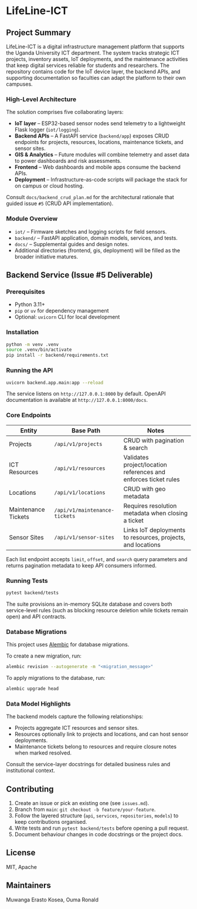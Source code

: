 # LifeLine-ICT

## Project Summary

LifeLine-ICT is a digital infrastructure management platform that supports the
Uganda University ICT department. The system tracks strategic ICT projects,
inventory assets, IoT deployments, and the maintenance activities that keep
digital services reliable for students and researchers. The repository contains
code for the IoT device layer, the backend APIs, and supporting documentation so
faculties can adapt the platform to their own campuses.

### High-Level Architecture

The solution comprises five collaborating layers:

- **IoT layer** – ESP32-based sensor nodes send telemetry to a lightweight Flask
  logger (`iot/logging`).
- **Backend APIs** – A FastAPI service (`backend/app`) exposes CRUD endpoints for
  projects, resources, locations, maintenance tickets, and sensor sites.
- **GIS & Analytics** – Future modules will combine telemetry and asset data to
  power dashboards and risk assessments.
- **Frontend** – Web dashboards and mobile apps consume the backend APIs.
- **Deployment** – Infrastructure-as-code scripts will package the stack for on
  campus or cloud hosting.

Consult `docs/backend_crud_plan.md` for the architectural rationale that guided
issue `#5` (CRUD API implementation).

### Module Overview

- `iot/` – Firmware sketches and logging scripts for field sensors.
- `backend/` – FastAPI application, domain models, services, and tests.
- `docs/` – Supplemental guides and design notes.
- Additional directories (frontend, gis, deployment) will be filled as the
  broader initiative matures.

## Backend Service (Issue #5 Deliverable)

### Prerequisites

- Python 3.11+
- `pip` or `uv` for dependency management
- Optional: `uvicorn` CLI for local development

### Installation

```bash
python -m venv .venv
source .venv/bin/activate
pip install -r backend/requirements.txt
```

### Running the API

```bash
uvicorn backend.app.main:app --reload
```

The service listens on `http://127.0.0.1:8000` by default. OpenAPI
documentation is available at `http://127.0.0.1:8000/docs`.

### Core Endpoints

| Entity | Base Path | Notes |
| --- | --- | --- |
| Projects | `/api/v1/projects` | CRUD with pagination & search |
| ICT Resources | `/api/v1/resources` | Validates project/location references and enforces ticket rules |
| Locations | `/api/v1/locations` | CRUD with geo metadata |
| Maintenance Tickets | `/api/v1/maintenance-tickets` | Requires resolution metadata when closing a ticket |
| Sensor Sites | `/api/v1/sensor-sites` | Links IoT deployments to resources, projects, and locations |

Each list endpoint accepts `limit`, `offset`, and `search` query parameters and
returns pagination metadata to keep API consumers informed.

### Running Tests

```bash
pytest backend/tests
```

The suite provisions an in-memory SQLite database and covers both service-level
rules (such as blocking resource deletion while tickets remain open) and API
contracts.

### Database Migrations

This project uses [Alembic](https://alembic.sqlalchemy.org/en/latest/) for database migrations.

To create a new migration, run:

```bash
alembic revision --autogenerate -m "<migration_message>"
```

To apply migrations to the database, run:

```bash
alembic upgrade head
```

### Data Model Highlights

The backend models capture the following relationships:

- Projects aggregate ICT resources and sensor sites.
- Resources optionally link to projects and locations, and can host sensor
  deployments.
- Maintenance tickets belong to resources and require closure notes when marked
  resolved.

Consult the service-layer docstrings for detailed business rules and
institutional context.

## Contributing

1. Create an issue or pick an existing one (see `issues.md`).
2. Branch from `main`: `git checkout -b feature/your-feature`.
3. Follow the layered structure (`api`, `services`, `repositories`, `models`) to
   keep contributions organised.
4. Write tests and run `pytest backend/tests` before opening a pull request.
5. Document behaviour changes in code docstrings or the project docs.

## License

MIT, Apache

## Maintainers

Muwanga Erasto Kosea, Ouma Ronald
